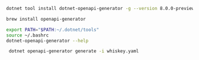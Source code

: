 ```bash
dotnet tool install dotnet-openapi-generator -g --version 8.0.0-preview.15
```

```bash
brew install openapi-generator
```

```bash
export PATH="$PATH:~/.dotnet/tools"
source ~/.bashrc
dotnet-openapi-generator --help
```

```bash
 dotnet openapi-generator generate -i whiskey.yaml
 ```
